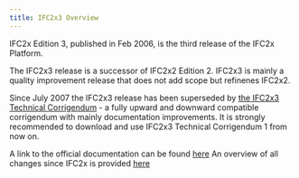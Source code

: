 ```yaml
---
title: IFC2x3 Overview 
---
```


IFC2x Edition 3, published in Feb 2006, is the third release of the IFC2x Platform.

The IFC2x3 release is a successor of IFC2x2 Edition 2. IFC2x3 is mainly a quality improvement release that does not add scope but refinenes IFC2x2.

Since July 2007 the IFC2x3 release has been superseded by <a href="/docs/reference/schema/ifc2x3-tc1/overview.md">the IFC2x3 Technical Corrigendum</a> - a fully upward and downward compatible corrigendum with mainly documentation improvements. It is strongly recommended to download and use IFC2x3 Technical Corrigendum 1 from now on.

A link to the official documentation can be found <a href="/docs/reference/schema/history/ifc2x3-tc1/ifc2x3/ifc2x3.md">here</a>
An overview of all changes since IFC2x is provided <a href="/docs/reference/schema/history/ifc2x3-tc1/ifc2x3/change-log.md">here</a>
